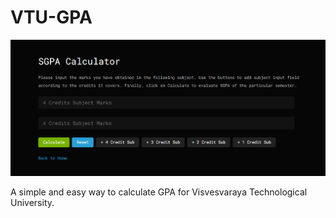 # VTU-GPA

![SGPA Calculator](./sgpa.png "SGPA Calculator")

A simple and easy way to calculate GPA for Visvesvaraya Technological University.
